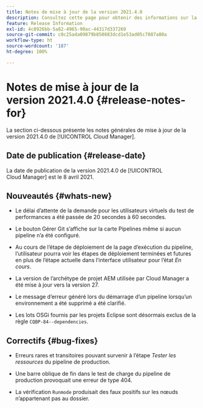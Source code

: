 ```yaml
---
title: Notes de mise à jour de la version 2021.4.0
description: Consultez cette page pour obtenir des informations sur la version 2021.4.0 de Cloud Manager
feature: Release Information
exl-id: 4c8926bb-5a82-4965-90ac-44317d337269
source-git-commit: c0c25ada09879b850883dcd1e53ad05c7087a80a
workflow-type: ht
source-wordcount: '187'
ht-degree: 100%

---
```


# Notes de mise à jour de la version 2021.4.0 {#release-notes-for}

La section ci-dessous présente les notes générales de mise à jour de la version 2021.4.0 de [!UICONTROL Cloud Manager].

## Date de publication {#release-date}

La date de publication de la version 2021.4.0 de [!UICONTROL Cloud Manager] est le 8 avril 2021.

## Nouveautés {#whats-new}

* Le délai d’attente de la demande pour les utilisateurs virtuels du test de performances a été passée de 20 secondes à 60 secondes.

* Le bouton Gérer Git s’affiche sur la carte Pipelines même si aucun pipeline n’a été configuré.

* Au cours de l’étape de déploiement de la page d’exécution du pipeline, l’utilisateur pourra voir les étapes de déploiement terminées et futures en plus de l’étape actuelle dans l’interface utilisateur pour l’état *En cours*.

* La version de l’archétype de projet AEM utilisée par Cloud Manager a été mise à jour vers la version 27.

* Le message d’erreur généré lors du démarrage d’un pipeline lorsqu’un environnement a été supprimé a été clarifié.

* Les lots OSGi fournis par les projets Eclipse sont désormais exclus de la règle `CQBP-84--dependencies`.

## Correctifs {#bug-fixes}

* Erreurs rares et transitoires pouvant survenir à l’étape *Tester les ressources* du pipeline de production.

* Une barre oblique de fin dans le test de charge du pipeline de production provoquait une erreur de type 404.

* La vérification `Runmode` produisait des faux positifs sur les nœuds n’appartenant pas au dossier.
